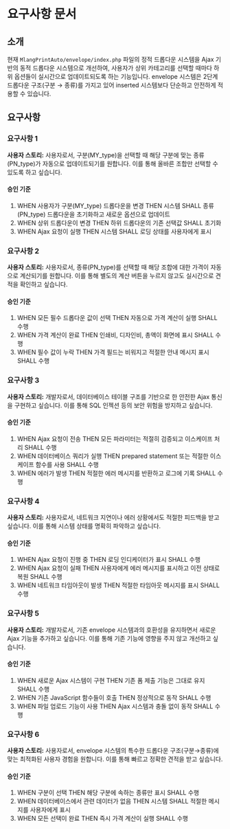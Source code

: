 # 요구사항 문서

## 소개

현재 `MlangPrintAuto/envelope/index.php` 파일의 정적 드롭다운 시스템을 Ajax 기반의 동적 드롭다운 시스템으로 개선하여, 사용자가 상위 카테고리를 선택할 때마다 하위 옵션들이 실시간으로 업데이트되도록 하는 기능입니다. envelope 시스템은 2단계 드롭다운 구조(구분 → 종류)를 가지고 있어 inserted 시스템보다 단순하고 안전하게 적용할 수 있습니다.

## 요구사항

### 요구사항 1

**사용자 스토리:** 사용자로서, 구분(MY_type)을 선택할 때 해당 구분에 맞는 종류(PN_type)가 자동으로 업데이트되기를 원합니다. 이를 통해 올바른 조합만 선택할 수 있도록 하고 싶습니다.

#### 승인 기준

1. WHEN 사용자가 구분(MY_type) 드롭다운을 변경 THEN 시스템 SHALL 종류(PN_type) 드롭다운을 초기화하고 새로운 옵션으로 업데이트
2. WHEN 상위 드롭다운이 변경 THEN 하위 드롭다운의 기존 선택값 SHALL 초기화
3. WHEN Ajax 요청이 실행 THEN 시스템 SHALL 로딩 상태를 사용자에게 표시

### 요구사항 2

**사용자 스토리:** 사용자로서, 종류(PN_type)를 선택할 때 해당 조합에 대한 가격이 자동으로 계산되기를 원합니다. 이를 통해 별도의 계산 버튼을 누르지 않고도 실시간으로 견적을 확인하고 싶습니다.

#### 승인 기준

1. WHEN 모든 필수 드롭다운 값이 선택 THEN 자동으로 가격 계산이 실행 SHALL 수행
2. WHEN 가격 계산이 완료 THEN 인쇄비, 디자인비, 총액이 화면에 표시 SHALL 수행
3. WHEN 필수 값이 누락 THEN 가격 필드는 비워지고 적절한 안내 메시지 표시 SHALL 수행

### 요구사항 3

**사용자 스토리:** 개발자로서, 데이터베이스 테이블 구조를 기반으로 한 안전한 Ajax 통신을 구현하고 싶습니다. 이를 통해 SQL 인젝션 등의 보안 위험을 방지하고 싶습니다.

#### 승인 기준

1. WHEN Ajax 요청이 전송 THEN 모든 파라미터는 적절히 검증되고 이스케이프 처리 SHALL 수행
2. WHEN 데이터베이스 쿼리가 실행 THEN prepared statement 또는 적절한 이스케이프 함수를 사용 SHALL 수행
3. WHEN 에러가 발생 THEN 적절한 에러 메시지를 반환하고 로그에 기록 SHALL 수행

### 요구사항 4

**사용자 스토리:** 사용자로서, 네트워크 지연이나 에러 상황에서도 적절한 피드백을 받고 싶습니다. 이를 통해 시스템 상태를 명확히 파악하고 싶습니다.

#### 승인 기준

1. WHEN Ajax 요청이 진행 중 THEN 로딩 인디케이터가 표시 SHALL 수행
2. WHEN Ajax 요청이 실패 THEN 사용자에게 에러 메시지를 표시하고 이전 상태로 복원 SHALL 수행
3. WHEN 네트워크 타임아웃이 발생 THEN 적절한 타임아웃 메시지를 표시 SHALL 수행

### 요구사항 5

**사용자 스토리:** 개발자로서, 기존 envelope 시스템과의 호환성을 유지하면서 새로운 Ajax 기능을 추가하고 싶습니다. 이를 통해 기존 기능에 영향을 주지 않고 개선하고 싶습니다.

#### 승인 기준

1. WHEN 새로운 Ajax 시스템이 구현 THEN 기존 폼 제출 기능은 그대로 유지 SHALL 수행
2. WHEN 기존 JavaScript 함수들이 호출 THEN 정상적으로 동작 SHALL 수행
3. WHEN 파일 업로드 기능이 사용 THEN Ajax 시스템과 충돌 없이 동작 SHALL 수행

### 요구사항 6

**사용자 스토리:** 사용자로서, envelope 시스템의 특수한 드롭다운 구조(구분→종류)에 맞는 최적화된 사용자 경험을 원합니다. 이를 통해 빠르고 정확한 견적을 받고 싶습니다.

#### 승인 기준

1. WHEN 구분이 선택 THEN 해당 구분에 속하는 종류만 표시 SHALL 수행
2. WHEN 데이터베이스에서 관련 데이터가 없음 THEN 시스템 SHALL 적절한 메시지를 사용자에게 표시
3. WHEN 모든 선택이 완료 THEN 즉시 가격 계산이 실행 SHALL 수행